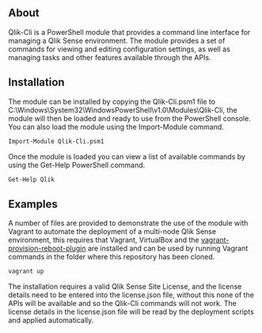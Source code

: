 ## About
Qlik-Cli is a PowerShell module that provides a command line interface for managing a Qlik Sense environment. The module provides a set of commands for viewing and editing configuration settings, as well as managing tasks and other features available through the APIs.
## Installation
The module can be installed by copying the Qlik-Cli.psm1 file to C:\Windows\System32\WindowsPowerShell\v1.0\Modules\Qlik-Cli\, the module will then be loaded and ready to use from the PowerShell console. You can also load the module using the Import-Module command.
```sh
Import-Module Qlik-Cli.psm1
```
Once the module is loaded you can view a list of available commands by using the Get-Help PowerShell command.
```sh
Get-Help Qlik
```
## Examples
A number of files are provided to demonstrate the use of the module with Vagrant to automate the deployment of a multi-node Qlik Sense environment, this requires that Vagrant, VirtualBox and the [vagrant-provision-reboot-plugin](https://github.com/exratione/vagrant-provision-reboot) are installed and can be used by running Vagrant commands in the folder where this repository has been cloned.
```sh
vagrant up
```
The installation requires a valid Qlik Sense Site License, and the license details need to be entered into the license.json file, without this none of the APIs will be available and so the Qlik-Cli commands will not work. The license details in the license.json file will be read by the deployment scripts and applied automatically.
